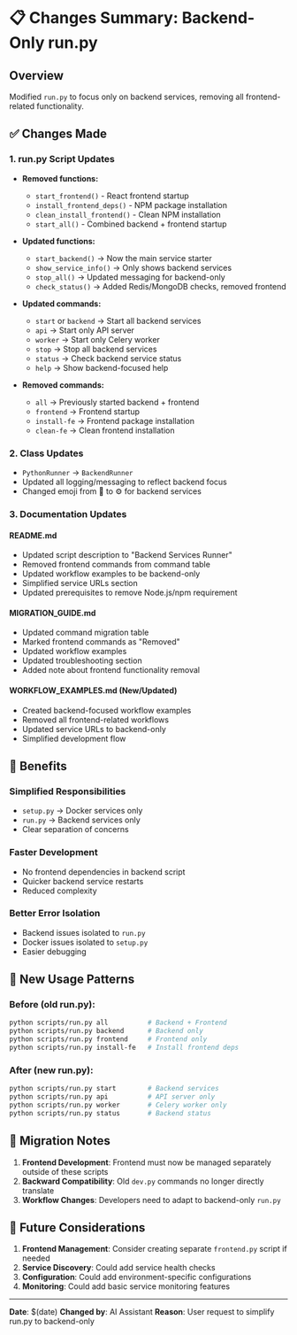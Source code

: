 # 📋 Changes Summary: Backend-Only run.py

## Overview
Modified `run.py` to focus only on backend services, removing all frontend-related functionality.

## ✅ Changes Made

### 1. **run.py Script Updates**
- **Removed functions:**
  - `start_frontend()` - React frontend startup
  - `install_frontend_deps()` - NPM package installation
  - `clean_install_frontend()` - Clean NPM installation
  - `start_all()` - Combined backend + frontend startup

- **Updated functions:**
  - `start_backend()` → Now the main service starter
  - `show_service_info()` → Only shows backend services
  - `stop_all()` → Updated messaging for backend-only
  - `check_status()` → Added Redis/MongoDB checks, removed frontend

- **Updated commands:**
  - `start` or `backend` → Start all backend services
  - `api` → Start only API server
  - `worker` → Start only Celery worker
  - `stop` → Stop all backend services
  - `status` → Check backend service status
  - `help` → Show backend-focused help

- **Removed commands:**
  - `all` → Previously started backend + frontend
  - `frontend` → Frontend startup
  - `install-fe` → Frontend package installation
  - `clean-fe` → Clean frontend installation

### 2. **Class Updates**
- `PythonRunner` → `BackendRunner`
- Updated all logging/messaging to reflect backend focus
- Changed emoji from 🐍 to ⚙️ for backend services

### 3. **Documentation Updates**

#### **README.md**
- Updated script description to "Backend Services Runner"
- Removed frontend commands from command table
- Updated workflow examples to be backend-only
- Simplified service URLs section
- Updated prerequisites to remove Node.js/npm requirement

#### **MIGRATION_GUIDE.md**
- Updated command migration table
- Marked frontend commands as "Removed"
- Updated workflow examples
- Updated troubleshooting section
- Added note about frontend functionality removal

#### **WORKFLOW_EXAMPLES.md** (New/Updated)
- Created backend-focused workflow examples
- Removed all frontend-related workflows
- Updated service URLs to backend-only
- Simplified development flow

## 🎯 Benefits

### **Simplified Responsibilities**
- `setup.py` → Docker services only
- `run.py` → Backend services only
- Clear separation of concerns

### **Faster Development**
- No frontend dependencies in backend script
- Quicker backend service restarts
- Reduced complexity

### **Better Error Isolation**
- Backend issues isolated to `run.py`
- Docker issues isolated to `setup.py`
- Easier debugging

## 🚀 New Usage Patterns

### **Before (old run.py):**
```bash
python scripts/run.py all          # Backend + Frontend
python scripts/run.py backend      # Backend only
python scripts/run.py frontend     # Frontend only
python scripts/run.py install-fe   # Install frontend deps
```

### **After (new run.py):**
```bash
python scripts/run.py start        # Backend services
python scripts/run.py api          # API server only
python scripts/run.py worker       # Celery worker only
python scripts/run.py status       # Backend status
```

## 📝 Migration Notes

1. **Frontend Development**: Frontend must now be managed separately outside of these scripts
2. **Backward Compatibility**: Old `dev.py` commands no longer directly translate
3. **Workflow Changes**: Developers need to adapt to backend-only `run.py`

## 🔮 Future Considerations

1. **Frontend Management**: Consider creating separate `frontend.py` script if needed
2. **Service Discovery**: Could add service health checks
3. **Configuration**: Could add environment-specific configurations
4. **Monitoring**: Could add basic service monitoring features

---

**Date**: $(date)
**Changed by**: AI Assistant
**Reason**: User request to simplify run.py to backend-only
